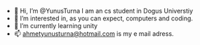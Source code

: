 - 👋 Hi, I’m @YunusTurna I am an cs student in Dogus Universtiy
- 👀 I’m interested in, as you can expect, computers and coding.
- 🌱 I’m currently learning unity
- 📫 ahmetyunusturna@hotmail.com is my e mail adress.


